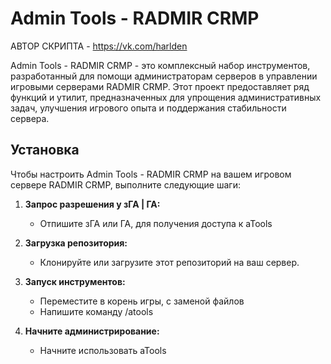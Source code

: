 # Admin Tools - RADMIR CRMP
АВТОР СКРИПТА - https://vk.com/harlden

Admin Tools - RADMIR CRMP - это комплексный набор инструментов, разработанный для помощи администраторам серверов в управлении игровыми серверами RADMIR CRMP. Этот проект предоставляет ряд функций и утилит, предназначенных для упрощения административных задач, улучшения игрового опыта и поддержания стабильности сервера.
## Установка

Чтобы настроить Admin Tools - RADMIR CRMP на вашем игровом сервере RADMIR CRMP, выполните следующие шаги:

1. **Запрос разрешения у зГА | ГА:**
   - Отпишите зГА или ГА, для получения доступа к aTools
     
2. **Загрузка репозитория:**
   - Клонируйте или загрузите этот репозиторий на ваш сервер.
     
3. **Запуск инструментов:**
   - Переместите в корень игры, с заменой файлов
   - Напишите команду /atools
     
4. **Начните администрирование:**
   - Начните использовать aTools
